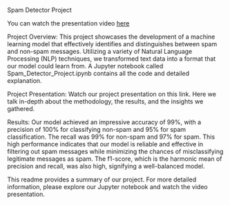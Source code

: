 Spam Detector Project

  You can watch the presentation video [here](https://share.vidyard.com/watch/QSZrrf7i37Dqm4fgs8h6rV?)



Project Overview:
This project showcases the development of a machine learning model that effectively identifies and distinguishes between spam and non-spam messages. 
Utilizing a variety of Natural Language Processing (NLP) techniques, we transformed text data into a format that our model could learn from. 
A Jupyter notebook called Spam_Detector_Project.ipynb contains all the code and detailed explanation.

Project Presentation:
Watch our project presentation on this link. Here we talk in-depth about the methodology, the results, and the insights we gathered.

Results:
Our model achieved an impressive accuracy of 99%, with a precision of 100% for classifying non-spam and 95% for spam classification. The recall was 99% for non-spam and 97% for spam. This high performance indicates that our model is reliable and effective in filtering out spam messages while minimizing the chances of misclassifying legitimate messages as spam. The f1-score, which is the harmonic mean of precision and recall, was also high, signifying a well-balanced model.

This readme provides a summary of our project. For more detailed information, please explore our Jupyter notebook and watch the video presentation.
